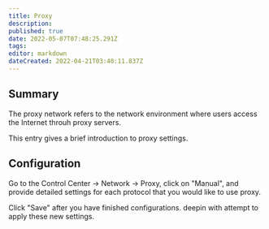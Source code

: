 ```yaml
---
title: Proxy
description: 
published: true
date: 2022-05-07T07:48:25.291Z
tags: 
editor: markdown
dateCreated: 2022-04-21T03:40:11.837Z
---
```


## Summary

The proxy network refers to the network environment where users access the Internet throuh proxy servers.

This entry gives a brief introduction to proxy settings.

## Configuration

Go to the Control Center -> Network -> Proxy, click on "Manual", and provide detailed settings for each protocol that you would like to use proxy.

Click "Save" after you have finished configurations. deepin with attempt to apply these new settings.
